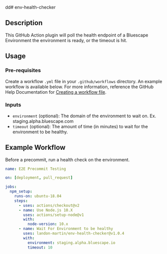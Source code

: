 dd# env-health-checker

## Description
This GitHub Action plugin will poll the health endpoint of a Bluescape Environment the environment is ready, or the timeout is hit.

## Usage
### Pre-requisites
Create a workflow `.yml` file in your `.github/workflows` directory. An example workflow is available below. For more information, reference the GitHub Help Documentation for [Creating a workflow file](https://help.github.com/en/articles/configuring-a-workflow#creating-a-workflow-file).

### Inputs
- `environment` (optional): The domain of the environment to wait on. Ex. staging.alpha.bluescape.com
- `timeout` (optional): The amount of time (in minutes) to wait for the environment to be healthy.

## Example Workflow
Before a precommit, run a health check on the environment.
```yaml
name: E2E Precommit Testing

on: [deployment, pull_request]

jobs:
  npm_setup:
    runs-on: ubuntu-18.04
    steps:
      - uses: actions/checkout@v2
      - name: Use Node.js 10.X
        uses: actions/setup-node@v1
        with:
          node-version: 10.x
      - name: Wait For Environment to be healthy
        uses: landon-martin/env-health-checker@v1.0.4
        with:
          environment: staging.alpha.bluescape.io
          timeout: 10
```

